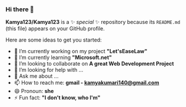 ### Hi there 👋

**Kamya123/Kamya123** is a ✨ _special_ ✨ repository because its `README.md` (this file) appears on your GitHub profile.

Here are some ideas to get you started:

- 🔭 I’m currently working on my project **"Let'sEaseLaw"**
- 🌱 I’m currently learning **"Microsoft.net"**
- 👯 I’m looking to collaborate on **A great Web Development Project**
- 🤔 I’m looking for help with ...
- 💬 Ask me about ...
- 📫 How to reach me: **gmail - kamyakumari140@gmail.com**
- 😄 Pronoun: **she**
- ⚡ Fun fact: **"I don't know, who I'm"**

